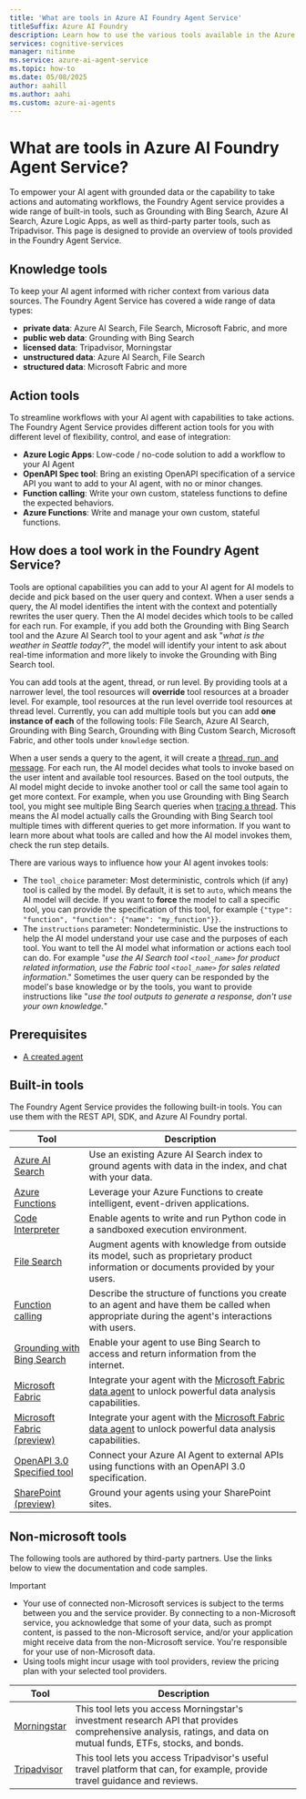 ```yaml
---
title: 'What are tools in Azure AI Foundry Agent Service'
titleSuffix: Azure AI Foundry
description: Learn how to use the various tools available in the Azure AI Foundry Agent Service.
services: cognitive-services
manager: nitinme
ms.service: azure-ai-agent-service
ms.topic: how-to
ms.date: 05/08/2025
author: aahill
ms.author: aahi
ms.custom: azure-ai-agents
---
```


# What are tools in Azure AI Foundry Agent Service?

To empower your AI agent with grounded data or the capability to take actions and automating workflows, the Foundry Agent service provides a wide range of built-in tools, such as Grounding with Bing Search, Azure AI Search, Azure Logic Apps, as well as third-party parter tools, such as Tripadvisor. This page is designed to provide an overview of tools provided in the Foundry Agent Service. 

## Knowledge tools

To keep your AI agent informed with richer context from various data sources. The Foundry Agent Service has covered a wide range of data types:

- **private data**: Azure AI Search, File Search, Microsoft Fabric, and more
- **public web data**: Grounding with Bing Search
- **licensed data**: Tripadvisor, Morningstar
- **unstructured data**: Azure AI Search, File Search
- **structured data**: Microsoft Fabric and more

## Action tools

To streamline workflows with your AI agent with capabilities to take actions. The Foundry Agent Service provides different action tools for you with different level of flexibility, control, and ease of integration:

- **Azure Logic Apps**: Low-code / no-code solution to add a workflow to your AI Agent
- **OpenAPI Spec tool**: Bring an existing OpenAPI specification of a service API you want to add to your AI agent, with no or minor changes.
- **Function calling**: Write your own custom, stateless functions to define the expected behaviors.
- **Azure Functions**: Write and manage your own custom, stateful functions. 

## How does a tool work in the Foundry Agent Service?

Tools are optional capabilities you can add to your AI agent for AI models to decide and pick based on the user query and context. When a user sends a query, the AI model identifies the intent with the context and potentially rewrites the user query. Then the AI model decides which tools to be called for each run. For example, if you add both the Grounding with Bing Search tool and the Azure AI Search tool to your agent and ask "*what is the weather in Seattle today?*", the model will identify your intent to ask about real-time information and more likely to invoke the Grounding with Bing Search tool.

You can add tools at the agent, thread, or run level. By providing tools at a narrower level, the tool resources will **override** tool resources at a broader level. For example, tool resources at the run level override tool resources at thread level. Currently, you can add multiple tools but you can add **one instance of each** of the following tools: File Search, Azure AI Search, Grounding with Bing Search, Grounding with Bing Custom Search, Microsoft Fabric, and other tools under `knowledge` section. 

When a user sends a query to the agent, it will create a [thread, run, and message](../../concepts/threads-runs-messages.md). For each run, the AI model decides what tools to invoke based on the user intent and available tool resources. Based on the tool outputs, the AI model might decide to invoke another tool or call the same tool again to get more context. For example, when you use Grounding with Bing Search tool, you might see multiple Bing Search queries when [tracing a thread](../../concepts/tracing.md). This means the AI model actually calls the Grounding with Bing Search tool multiple times with different queries to get more information. If you want to learn more about what tools are called and how the AI model invokes them, check the run step details.

There are various ways to influence how your AI agent invokes tools:

- The `tool_choice` parameter: Most deterministic, controls which (if any) tool is called by the model. By default, it is set to `auto`, which means the AI model will decide. If you want to **force** the model to call a specific tool, you can provide the specification of this tool, for example `{"type": "function", "function": {"name": "my_function"}}`.
- The `instructions` parameter: Nondeterministic. Use the instructions to help the AI model understand your use case and the purposes of each tool. You want to tell the AI model what information or actions each tool can do. For example "*use the AI Search tool `<tool_name>` for product related information, use the Fabric tool `<tool_name>` for sales related information*." Sometimes the user query can be responded by the model's base knowledge or by the tools, you want to provide instructions like "*use the tool outputs to generate a response, don't use your own knowledge.*"

## Prerequisites 

* [A created agent](../../quickstart.md) 

## Built-in tools 

The Foundry Agent Service provides the following built-in tools. You can use them with the REST API, SDK, and Azure AI Foundry portal.  

|Tool  |Description  |
|---------|---------|
|[Azure AI Search](./azure-ai-search.md)     | Use an existing Azure AI Search index to ground agents with data in the index, and chat with your data.        |
|[Azure Functions](./azure-functions.md)     | Leverage your Azure Functions to create intelligent, event-driven applications.        |
|[Code Interpreter](./code-interpreter.md)     | Enable agents to write and run Python code in a sandboxed execution environment.         |
|[File Search](./file-search.md)     | Augment agents with knowledge from outside its model, such as proprietary product information or documents provided by your users.          |
|[Function calling](./function-calling.md)     |Describe the structure of functions you create to an agent and have them be called when appropriate during the agent's interactions with users.         |
|[Grounding with Bing Search](./bing-grounding.md)     | Enable your agent to use Bing Search to access and return information from the internet.         |
| [Microsoft Fabric](./fabric.md) | Integrate your agent with the [Microsoft Fabric data agent](https://go.microsoft.com/fwlink/?linkid=2312815) to unlock powerful data analysis capabilities. |
| [Microsoft Fabric (preview)](./fabric.md) | Integrate your agent with the [Microsoft Fabric data agent](https://go.microsoft.com/fwlink/?linkid=2312815) to unlock powerful data analysis capabilities. |
| [OpenAPI 3.0 Specified tool ](./openapi-spec.md) | Connect your Azure AI Agent to external APIs using functions with an OpenAPI 3.0 specification. |
|[SharePoint (preview)](./sharepoint.md) | Ground your agents using your SharePoint sites. | 

## Non-microsoft tools

The following tools are authored by third-party partners. Use the links below to view the documentation and code samples. 

> [!IMPORTANT]
> * Your use of connected non-Microsoft services is subject to the terms between you and the service provider. By connecting to a non-Microsoft service, you acknowledge that some of your data, such as prompt content, is passed to the non-Microsoft service, and/or your application might receive data from the non-Microsoft service. You're responsible for your use of non-Microsoft data. 
> * Using tools might incur usage with tool providers, review the pricing plan with your selected tool providers. 

|Tool  |Description  |
|---------|---------|
| [Morningstar](./morningstar.md) | This tool lets you access Morningstar's investment research API that provides comprehensive analysis, ratings, and data on mutual funds, ETFs, stocks, and bonds. |
| [Tripadvisor](./tripadvisor.md) | This tool lets you access Tripadvisor's useful travel platform that can, for example, provide travel guidance and reviews. |
 
